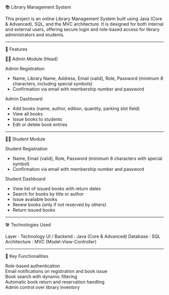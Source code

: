 📚 Library Management System

This project is an online Library Management System built using Java (Core & Advanced), SQL, and the MVC architecture. It is designed for both internal and external users, offering secure login and role-based access for library administrators and students.

------------------------------------------------------------

🚀 Features

🧑‍💼 Admin Module (Head)

Admin Registration
- Name, Library Name, Address, Email (valid), Role, Password (minimum 8 characters, including special symbols)
- Confirmation via email with membership number and password

Admin Dashboard
- Add books (name, author, edition, quantity, parking slot field)
- View all books
- Issue books to students
- Edit or delete book entries

------------------------------------------------------------

👨‍🎓 Student Module

Student Registration
- Name, Email (valid), Role, Password (minimum 8 characters with special symbol)
- Confirmation via email with membership number and password

Student Dashboard
- View list of issued books with return dates
- Search for books by title or author
- Issue available books
- Renew books (only if not reserved by others)
- Return issued books

------------------------------------------------------------

🛠️ Technologies Used

Layer        : Technology
UI / Backend : Java (Core & Advanced)
Database     : SQL
Architecture : MVC (Model-View-Controller)

------------------------------------------------------------

📌 Key Functionalities

Role-based authentication  
Email notifications on registration and book issue  
Book search with dynamic filtering  
Automatic book return and reservation handling  
Admin control over library inventory
